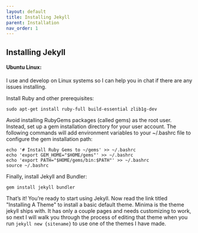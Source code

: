 ```yaml
---
layout: default
title: Installing Jekyll
parent: Installation
nav_order: 1
---
```


## Installing Jekyll

#### Ubuntu Linux:

I use and develop on Linux systems so I can help you in chat if there are any issues installing. 

Install Ruby and other prerequisites:

```
sudo apt-get install ruby-full build-essential zlib1g-dev
```

Avoid installing RubyGems packages (called gems) as the root user. Instead, set up a gem installation directory for your user account. The following commands will add environment variables to your ~/.bashrc file to configure the gem installation path:

```
echo '# Install Ruby Gems to ~/gems' >> ~/.bashrc
echo 'export GEM_HOME="$HOME/gems"' >> ~/.bashrc
echo 'export PATH="$HOME/gems/bin:$PATH"' >> ~/.bashrc
source ~/.bashrc
```

Finally, install Jekyll and Bundler:

```
gem install jekyll bundler
```

That’s it! You’re ready to start using Jekyll. Now read the link titled "Installing A Theme" to install a basic default theme. Minima is the theme jekyll ships with. It has only a couple pages and needs customizing to work, so next I will walk you through the process of editing that theme when you run `jekyll new {sitename}` to use one of the themes I have made.